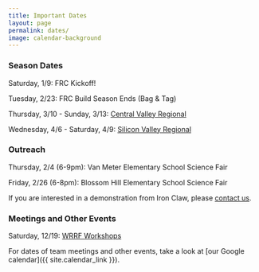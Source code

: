 ```yaml
---
title: Important Dates
layout: page
permalink: dates/
image: calendar-background
---
```


### Season Dates

Saturday, 1/9: FRC Kickoff!

Tuesday, 2/23: FRC Build Season Ends (Bag & Tag)

Thursday, 3/10 - Sunday, 3/13: [Central Valley Regional](http://www.cvrobotics.org/frc/regional/)

Wednesday, 4/6 - Saturday, 4/9: [Silicon Valley Regional](http://www.firstsv.org/)

### Outreach

Thursday, 2/4 (6-9pm): Van Meter Elementary School Science Fair

Friday, 2/26 (6-8pm): Blossom Hill Elementary School Science Fair

If you are interested in a demonstration from Iron Claw, please [contact us](mailto:contact@ironclaw972.org).

### Meetings and Other Events

Saturday, 12/19: [WRRF Workshops](http://wrrf.org)

For dates of team meetings and other events, take a look at [our Google calendar]({{ site.calendar_link }}).

